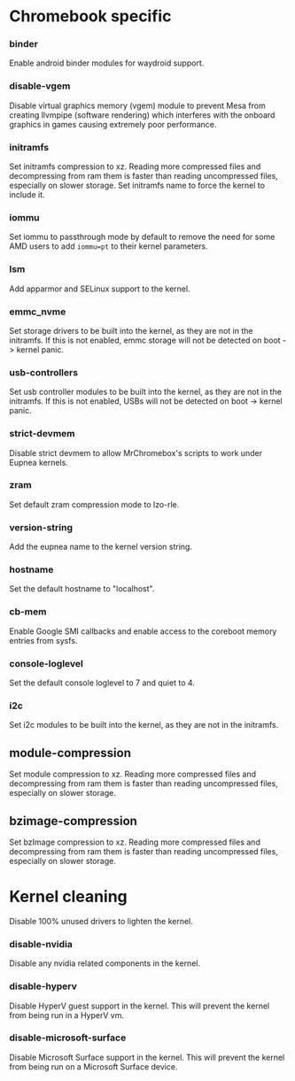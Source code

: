 # Chromebook specific

### binder

Enable android binder modules for waydroid support.

### disable-vgem

Disable virtual graphics memory (vgem) module to prevent Mesa from creating llvmpipe (software rendering) which
interferes with the onboard graphics in games causing extremely poor performance.

### initramfs

Set initramfs compression to xz. Reading more compressed files and decompressing from ram them is faster than reading
uncompressed files, especially on slower storage.
Set initramfs name to force the kernel to include it.

### iommu

Set iommu to passthrough mode by default to remove the need for some AMD users to add `iommu=pt` to their kernel
parameters.

### lsm

Add apparmor and SELinux support to the kernel.

### emmc_nvme

Set storage drivers to be built into the kernel, as they are not in the initramfs.
If this is not enabled, emmc storage will not be detected on boot -> kernel panic.

### usb-controllers

Set usb controller modules to be built into the kernel, as they are not in the initramfs.
If this is not enabled, USBs will not be detected on boot -> kernel panic.

### strict-devmem

Disable strict devmem to allow MrChromebox's scripts to work under Eupnea kernels.

### zram

Set default zram compression mode to lzo-rle.

### version-string

Add the eupnea name to the kernel version string.

### hostname

Set the default hostname to "localhost".

### cb-mem

Enable Google SMI callbacks and enable access to the coreboot memory entries from sysfs.

### console-loglevel

Set the default console loglevel to 7 and quiet to 4.

### i2c

Set i2c modules to be built into the kernel, as they are not in the initramfs.

## module-compression

Set module compression to xz. Reading more compressed files and decompressing from ram them is faster than reading
uncompressed files, especially on slower storage.

## bzimage-compression

Set bzImage compression to xz. Reading more compressed files and decompressing from ram them is faster than reading
uncompressed files, especially on slower storage.

# Kernel cleaning

Disable 100% unused drivers to lighten the kernel.

### disable-nvidia

Disable any nvidia related components in the kernel.

### disable-hyperv

Disable HyperV guest support in the kernel. This will prevent the kernel from being run in a HyperV vm.

### disable-microsoft-surface

Disable Microsoft Surface support in the kernel. This will prevent the kernel from being run on a Microsoft Surface
device.